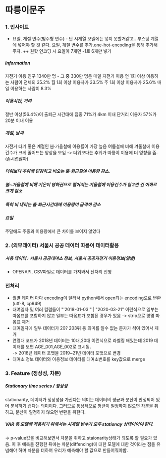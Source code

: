 # 따릉이문주

### 1. 인사이트
- 요일, 계절 변수(범주형 변수) - 단 시계열 모델에는 넣지 못할거같고.. 부스팅 계열에 넣어야 할 것 같다.
요일, 계절 변수를 추가.one-hot-encoding을 통해 추가해주자. ++ 원핫 인코딩 시 요일이 7개면 -1로 6개만 넣기

##### Information
자전거 이용 인구 1340만 명 - 그 중 330만 명은 매일 자전거 이용
연 1회 이상 이용하는 사람이 전체의 35.2%
월 1회 이상 이용자가 33.5%
주 1회 이상 이용자가 25.6%
매일 이용하는 사람이 8.3%

##### 이용시간, 거리
절반 이상(56.4%)이 출퇴근 시간대에 집중
71%가 4km 이내 단거리 이용자
57%가 20분 이내 이용

##### 계절, 날씨
자전거 타기 좋은 계절인 봄‧가을철에 이용률이 가장 높음
여름철에 비해 겨울철에 이용건수가 크게 줄어드는 양상을 보임 -> 더위보다는 추위가 따릉이 이용에 더 영향을 줌.(손시렵잖아)

##### 더위보다 추위에 민감하고 비오는 출‧퇴근길엔 이용량 감소. 
##### 봄~가을철에 비해 기온이 영하권으로 떨어지는 겨울철에 이용건수가 일 2만 건 이하로 크게 감소
##### 특히 비 내리는 출‧퇴근시간대에 이용량이 급격히 감소

##### 요일
주말에도 주중과 이용량에서 큰 차이를 보이지 않았다

### 2. (외부데이터) 서울시 공공 데이터 따릉이 데이터활용

##### 사용 데이터 : 서울시 공공대여소 정보, 서울시 공공자전거 이용정보(일별)
- OPENAPI, CSV파일로 데이터를 가져와서 전처리 진행

### 전처리
- 월별 데이터 마다 encoding이 달라서 python에서 open되는 encoding으로 변환 (utf-8, cp949)
- 대여일자 및 여러 컬럼들이 "'2018-01-03'" | "2020-03-21" 이런식으로 일부는 따옴표를 포함하지 않고 일부는 따옴표가 포함된 경우가 있음 
-> strip으로 양옆 따옴표 제거
- 대여일자에 일부 데이터가 20? 203뒤 등 의미를 알수 없는 문자가 섞여 있어서 제거
- 연령대 코드가 2018년 데이터는 10대,20대 이런식으로 라벨링 돼있는데 2019 데이터를 보면 AGE_001,AGE_002로 표시됨. </br>
-> 2018년 데이터 포맷을 2019~21년 데이터 포맷으로 변경
- 대여소 정보 데이터와 이용정보 데이터를 대여소번호를 key값으로 merge

### 3. Feature (정상성, 차분)
##### Stationary time series / 정상성
stationarity, 데이터가 정상성을 가진다는 의미는 데이터의 평균과 분산이 안정되어 있어 분석하기 쉽다는 의미이다. 그러므로 통상적으로 평균이 일정하지 않으면 차분을 취하고, 분산이 일정하지 않으면 변환을 취한다.
##### VAR 등 모델에 적용하기 위해서는 시계열 변수가 모두 stationay 상태이어야 한다. 
-> p-value값을 비교해보면서 차분을 취하고 staionarity상태가 되도록 할 필요가 있음. 이 후 예측을 진행한 뒤에는 차분(diffencing)에 대한 모델에 대한 것이라는 점을 유념해야 하며 차분을 더하여 우리가 예측해야 할 값으로 만들어줘야함.
